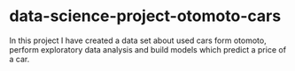 # data-science-project-otomoto-cars
In this project I have created a data set about used cars form otomoto, perform exploratory data analysis and build models which predict a price of a car.
